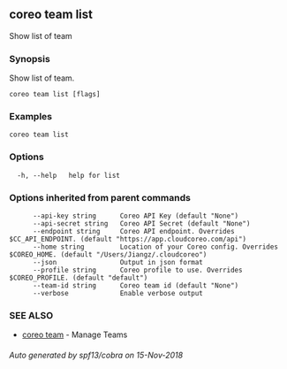 ## coreo team list

Show list of team

### Synopsis

Show list of team.

```
coreo team list [flags]
```

### Examples

```
coreo team list
```

### Options

```
  -h, --help   help for list
```

### Options inherited from parent commands

```
      --api-key string      Coreo API Key (default "None")
      --api-secret string   Coreo API Secret (default "None")
      --endpoint string     Coreo API endpoint. Overrides $CC_API_ENDPOINT. (default "https://app.cloudcoreo.com/api")
      --home string         Location of your Coreo config. Overrides $COREO_HOME. (default "/Users/Jiangz/.cloudcoreo")
      --json                Output in json format
      --profile string      Coreo profile to use. Overrides $COREO_PROFILE. (default "default")
      --team-id string      Coreo team id (default "None")
      --verbose             Enable verbose output
```

### SEE ALSO

* [coreo team](coreo_team.md)	 - Manage Teams

###### Auto generated by spf13/cobra on 15-Nov-2018
